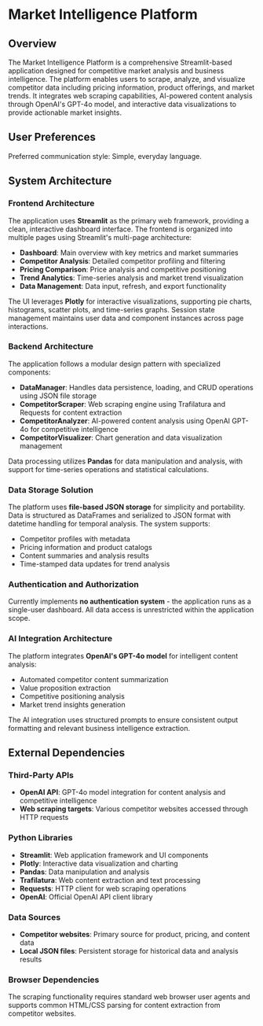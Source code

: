 # Market Intelligence Platform

## Overview

The Market Intelligence Platform is a comprehensive Streamlit-based application designed for competitive market analysis and business intelligence. The platform enables users to scrape, analyze, and visualize competitor data including pricing information, product offerings, and market trends. It integrates web scraping capabilities, AI-powered content analysis through OpenAI's GPT-4o model, and interactive data visualizations to provide actionable market insights.

## User Preferences

Preferred communication style: Simple, everyday language.

## System Architecture

### Frontend Architecture
The application uses **Streamlit** as the primary web framework, providing a clean, interactive dashboard interface. The frontend is organized into multiple pages using Streamlit's multi-page architecture:

- **Dashboard**: Main overview with key metrics and market summaries
- **Competitor Analysis**: Detailed competitor profiling and filtering
- **Pricing Comparison**: Price analysis and competitive positioning
- **Trend Analytics**: Time-series analysis and market trend visualization
- **Data Management**: Data input, refresh, and export functionality

The UI leverages **Plotly** for interactive visualizations, supporting pie charts, histograms, scatter plots, and time-series graphs. Session state management maintains user data and component instances across page interactions.

### Backend Architecture
The application follows a modular design pattern with specialized components:

- **DataManager**: Handles data persistence, loading, and CRUD operations using JSON file storage
- **CompetitorScraper**: Web scraping engine using Trafilatura and Requests for content extraction
- **CompetitorAnalyzer**: AI-powered content analysis using OpenAI GPT-4o for competitive intelligence
- **CompetitorVisualizer**: Chart generation and data visualization management

Data processing utilizes **Pandas** for data manipulation and analysis, with support for time-series operations and statistical calculations.

### Data Storage Solution
The platform uses **file-based JSON storage** for simplicity and portability. Data is structured as DataFrames and serialized to JSON format with datetime handling for temporal analysis. The system supports:

- Competitor profiles with metadata
- Pricing information and product catalogs
- Content summaries and analysis results
- Time-stamped data updates for trend analysis

### Authentication and Authorization
Currently implements **no authentication system** - the application runs as a single-user dashboard. All data access is unrestricted within the application scope.

### AI Integration Architecture
The platform integrates **OpenAI's GPT-4o model** for intelligent content analysis:

- Automated competitor content summarization
- Value proposition extraction
- Competitive positioning analysis
- Market trend insights generation

The AI integration uses structured prompts to ensure consistent output formatting and relevant business intelligence extraction.

## External Dependencies

### Third-Party APIs
- **OpenAI API**: GPT-4o model integration for content analysis and competitive intelligence
- **Web scraping targets**: Various competitor websites accessed through HTTP requests

### Python Libraries
- **Streamlit**: Web application framework and UI components
- **Plotly**: Interactive data visualization and charting
- **Pandas**: Data manipulation and analysis
- **Trafilatura**: Web content extraction and text processing
- **Requests**: HTTP client for web scraping operations
- **OpenAI**: Official OpenAI API client library

### Data Sources
- **Competitor websites**: Primary source for product, pricing, and content data
- **Local JSON files**: Persistent storage for historical data and analysis results

### Browser Dependencies
The scraping functionality requires standard web browser user agents and supports common HTML/CSS parsing for content extraction from competitor websites.
